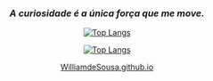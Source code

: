 <div align="center">
  
### _A curiosidade é a única força que me move._

[![Top Langs](https://github-readme-stats.vercel.app/api/top-langs/?username=williamdesousa&layout=compact&theme=transparent&show_icons=true&locale=pt-br&text_color=dddddd)](https://github.com/WilliamdeSousa#gh-dark-mode-only)

[![Top Langs](https://github-readme-stats.vercel.app/api/top-langs/?username=williamdesousa&layout=compact&show_icons=true&locale=pt-br)](https://github.com/WilliamdeSousa#gh-light-mode-only)

[WilliamdeSousa.github.io](https://williamdesousa.github.io/)

</div>
